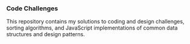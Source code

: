 ### Code Challenges
This repository contains my solutions to coding and design challenges, sorting algorithms, and JavaScript implementations of common data structures and design patterns.